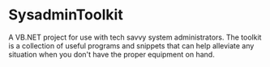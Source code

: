 # SysadminToolkit
A VB.NET project for use with tech savvy system administrators. The toolkit is a collection of useful programs and snippets that can help alleviate any situation when you don't have the proper equipment on hand.
